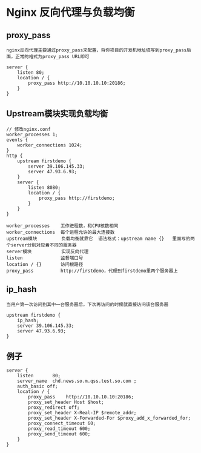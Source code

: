 # Nginx 反向代理与负载均衡

## proxy_pass

    nginx反向代理主要通过proxy_pass来配置，将你项目的开发机地址填写到proxy_pass后面，正常的格式为proxy_pass URL即可

    server {
        listen 80;
        location / {
            proxy_pass http://10.10.10.10:20186;
        }
    }

## Upstream模块实现负载均衡

    // 修改nginx.conf
    worker_processes 1;
    events {
        worker_connections 1024;
    }
    http {
        upstream firstdemo {
            server 39.106.145.33;
            server 47.93.6.93;
        }
        server {
            listen 8080;
            location / {
                proxy_pass http://firstdemo;
            }
        }
    }

    worker_processes    工作进程数，和CPU核数相同
    worker_connections  每个进程允许的最大连接数
    upstream模块         负载均衡就靠它  语法格式：upstream name {}   里面写的两个server分别对应着不同的服务器
    server模块           实现反向代理
    listen              监督端口号
    location / {}       访问根路径
    proxy_pass          http://firstdemo，代理到firstdemo里两个服务器上

## ip_hash

    当用户第一次访问到其中一台服务器后，下次再访问的时候就直接访问该台服务器

    upstream firstdemo {
        ip_hash;
        server 39.106.145.33;
        server 47.93.6.93;
    }

## 例子

    server {
        listen       80;
        server_name  chd.news.so.m.qss.test.so.com ;
        auth_basic off;
        location / {
            proxy_pass    http://10.10.10.10:20186;
            proxy_set_header Host $host;
            proxy_redirect off;
            proxy_set_header X-Real-IP $remote_addr;
            proxy_set_header X-Forwarded-For $proxy_add_x_forwarded_for;
            proxy_connect_timeout 60;
            proxy_read_timeout 600;
            proxy_send_timeout 600;
        }
    }


